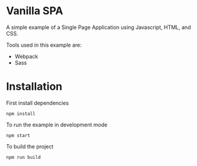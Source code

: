 # Vanilla SPA
A simple example of a Single Page Application using Javascript, HTML, and CSS.

Tools used in this example are:
* Webpack
* Sass

# Installation
First install dependencies
```shell
npm install
```

To run the example in development mode
```shell
npm start
```

To build the project
```shell
npm run build
```

